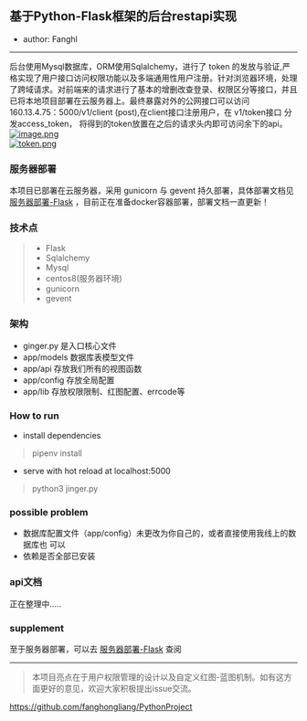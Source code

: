 ## 基于Python-Flask框架的后台restapi实现  
* author: Fanghl  
-----  
后台使用Mysql数据库，ORM使用Sqlalchemy，进行了 token 的发放与验证,严格实现了用户接口访问权限功能以及多端通用性用户注册。针对浏览器环境，处理了跨域请求。对前端来的请求进行了基本的增删改查登录、权限区分等接口，并且已将本地项目部署在云服务器上。最终暴露对外的公网接口可以访问 160.13.4.75：5000/v1/client (post),在client接口注册用户，在 v1/token接口 分发access_token， 将得到的token放置在之后的请求头内即可访问余下的api。  
[![image.png](https://i.postimg.cc/NMhCX6z5/image.png)](https://postimg.cc/XZ8gSC3b)  
[![token.png](https://i.postimg.cc/NM1JkK3b/token.png)](https://postimg.cc/njhGHhcQ)

### 服务器部署   

本项目已部署在云服务器，采用 gunicorn 与 gevent 持久部署，具体部署文档见 [服务器部署-Flask](http://fanghl.top/2020/09/17/flask-deploy/#more) ，目前正在准备docker容器部署，部署文档一直更新！

### 技术点  

> * Flask  
> * Sqlalchemy
> * Mysql
> * centos8(服务器环境)
> * gunicorn
> * gevent

### 架构   
* ginger.py 是入口核心文件
* app/models 数据库表模型文件
* app/api 存放我们所有的视图函数
* app/config 存放全局配置
* app/lib 存放权限限制、红图配置、errcode等

### How to run 

* install dependencies
> pipenv install

* serve with hot reload at localhost:5000
> python3 jinger.py

### possible problem  

* 数据库配置文件（app/config）未更改为你自己的，或者直接使用我线上的数据库也 可以    
* 依赖是否全部已安装  

### api文档  

正在整理中.....

### supplement   

至于服务器部署，可以去 [服务器部署-Flask](http://fanghl.top/2020/09/17/flask-deploy/#more)  查阅

-----

> 本项目亮点在于用户权限管理的设计以及自定义红图-蓝图机制。如有这方面更好的意见，欢迎大家积极提出issue交流。  

https://github.com/fanghongliang/PythonProject

